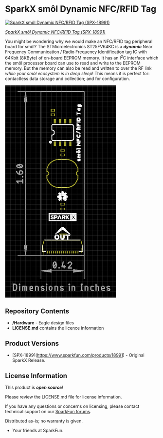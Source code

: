# SparkX smôl Dynamic NFC/RFID Tag

[![SparkX smôl Dynamic NFC/RFID Tag (SPX-18991)]()](https://www.sparkfun.com/products/18991)

[*SparkX smôl Dynamic NFC/RFID Tag (SPX-18991)*](https://www.sparkfun.com/products/18991)

You might be wondering why we would make an NFC/RFID tag peripheral board for smôl? The STMicroelectronics ST25FV64KC is a _**dynamic**_ Near Frequency Communication / Radio Frequency Identification tag IC with 64Kbit (8KByte) of on-board EEPROM memory. It has an I<sup>2</sup>C interface which the smôl processor board can use to read and write to the EEPROM memory. But the memory can also be read and written to over the RF link _while your smôl ecosystem is in deep sleep_! This means it is perfect for: contactless data storage and collection; and for configuration.

![Dimensions.png](./img/Dimensions.png)

## Repository Contents

- **/Hardware** - Eagle design files
- **LICENSE.md** contains the licence information

## Product Versions

- [SPX-18991(https://www.sparkfun.com/products/18991) - Original SparkX Release.

## License Information

This product is _**open source**_!

Please review the LICENSE.md file for license information.

If you have any questions or concerns on licensing, please contact technical support on our [SparkFun forums](https://forum.sparkfun.com/viewforum.php?f=123).

Distributed as-is; no warranty is given.

- Your friends at SparkFun.

